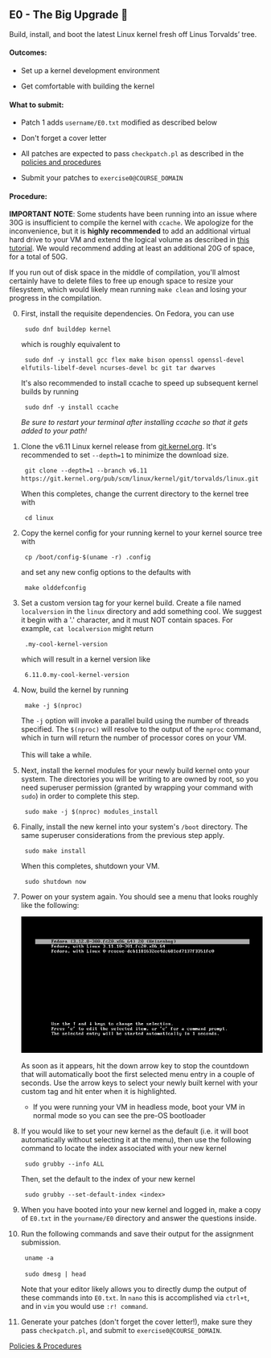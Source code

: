 ## E0 - The Big Upgrade 🎢

Build, install, and boot the latest Linux kernel fresh off Linus Torvalds’ tree.

#### Outcomes:

* Set up a kernel development environment

* Get comfortable with building the kernel

#### What to submit:

* Patch 1 adds `username/E0.txt` modified as described below

* Don't forget a cover letter

* All patches are expected to pass `checkpatch.pl` as described in the [policies and procedures](/procedures.md)

* Submit your patches to `exercise0@COURSE_DOMAIN`

#### Procedure:

**IMPORTANT NOTE**: Some students have been running into an issue where 30G is insufficient
to compile the kernel with `ccache`. We apologize for the inconvenience, but it is **highly recommended** to add an additional
virtual hard drive to your VM and extend the logical volume as described in
[this tutorial](https://fedoramagazine.org/add-storage-to-your-fedora-system-with-lvm/).
We would recommend adding at least an additional 20G of space, for a total of 50G.

If you run out of disk space in the middle of compilation, you'll almost certainly have to
delete files to free up enough space to resize your filesystem, which would likely
mean running `make clean` and losing your progress in the compilation.

0. First, install the requisite dependencies. On Fedora, you can use

        sudo dnf builddep kernel

    which is roughly equivalent to

        sudo dnf -y install gcc flex make bison openssl openssl-devel elfutils-libelf-devel ncurses-devel bc git tar dwarves

    It's also recommended to install ccache to speed up subsequent kernel builds
by running

        sudo dnf -y install ccache
    *Be sure to restart your terminal after installing ccache
so that it gets added to your path!*

0. Clone the v6.11 Linux kernel release from [git.kernel.org](https://git.kernel.org/pub/scm/linux/kernel/git/torvalds/linux.git).
It's recommended to set `--depth=1` to minimize the download size.

        git clone --depth=1 --branch v6.11 https://git.kernel.org/pub/scm/linux/kernel/git/torvalds/linux.git

    When this completes, change the current directory to the kernel tree with

        cd linux

0. Copy the kernel config for your running kernel to your kernel source tree with

        cp /boot/config-$(uname -r) .config

    and set any new config options to the defaults with

        make olddefconfig

0. Set a custom version tag for your kernel build.
Create a file named `localversion` in the `linux` directory and add something cool.
We suggest it begin with a '.' character, and it must NOT contain spaces.
For example, `cat localversion` might return

        .my-cool-kernel-version

    which will result in a kernel version like

        6.11.0.my-cool-kernel-version

0. Now, build the kernel by running

        make -j $(nproc)

    The `-j` option will invoke a parallel build using the number of threads specified.
The `$(nproc)` will resolve to the output of the `nproc` command,
which in turn will return the number of processor cores on your VM.
<br><br>
This will take a while.

0. Next, install the kernel modules for your newly build kernel onto your system.
The directories you will be writing to are owned by root,
so you need superuser permission (granted by wrapping your command with `sudo`)
in order to complete this step.

        sudo make -j $(nproc) modules_install

0. Finally, install the new kernel into your system's `/boot` directory. The same superuser considerations from the previous step apply.

        sudo make install

    When this completes, shutdown your VM.

        sudo shutdown now

0. Power on your system again. You should see a menu that looks roughly like the following:

	<img alt="grub bootloader image from https://jfearn.fedorapeople.org/fdocs/en-US/Documentation/0.1/html/Fedora_Multiboot_Guide/GRUB-runtime.html" src="/images/grub_menu.png"></img>

    As soon as it appears, hit the down arrow key to stop the countdown that will automatically boot the first selected menu entry in a couple of seconds.
Use the arrow keys to select your newly built kernel with your custom tag and hit enter when it is highlighted.

    * If you were running your VM in headless mode, boot your VM in normal mode so you can see the pre-OS bootloader


0. If you would like to set your new kernel as the default (i.e. it will boot automatically without selecting it at the menu), then use the following command to locate the index associated with your new kernel

        sudo grubby --info ALL

    Then, set the default to the index of your new kernel

        sudo grubby --set-default-index <index>

0. When you have booted into your new kernel and logged in, make a copy of `E0.txt`
in the `yourname/E0` directory and answer the questions inside.

0. Run the following commands and save their output for the assignment submission.

        uname -a

        sudo dmesg | head

    Note that your editor likely allows you to directly dump the output of these commands into `E0.txt`.
In `nano` this is accomplished via `ctrl+t`, and in `vim` you would use `:r! command`.

0. Generate your patches (don't forget the cover letter!), make sure they pass
`checkpatch.pl`, and submit to `exercise0@COURSE_DOMAIN`.

[Policies & Procedures](/procedures.md)
